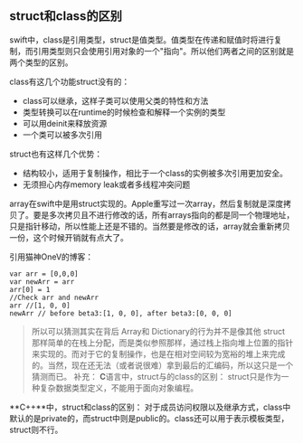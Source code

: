 ## struct和class的区别
swift中，class是引用类型，struct是值类型。值类型在传递和赋值时将进行复制，而引用类型则只会使用引用对象的一个"指向"。所以他们两者之间的区别就是两个类型的区别。

class有这几个功能struct没有的：

* class可以继承，这样子类可以使用父类的特性和方法
* 类型转换可以在runtime的时候检查和解释一个实例的类型
* 可以用deinit来释放资源
* 一个类可以被多次引用

struct也有这样几个优势：
* 结构较小，适用于复制操作，相比于一个class的实例被多次引用更加安全。
* 无须担心内存memory leak或者多线程冲突问题

array在swift中是用struct实现的。Apple重写过一次array，然后复制就是深度拷贝了。要是多次拷贝且不进行修改的话，所有arrays指向的都是同一个物理地址，只是指针移动，所以性能上还是不错的。当然要是修改的话，array就会重新拷贝一份，这个时候开销就有点大了。

引用猫神OneV的博客：
```
var arr = [0,0,0]
var newArr = arr
arr[0] = 1
//Check arr and newArr
arr //[1, 0, 0]
newArr // before beta3:[1, 0, 0], after beta3:[0, 0, 0]
```
> 所以可以猜测其实在背后 Array和 Dictionary的行为并不是像其他 struct 那样简单的在栈上分配，而是类似参照那样，通过栈上指向堆上位置的指针来实现的。而对于它的复制操作，也是在相对空间较为宽裕的堆上来完成的。当然，现在还无法（或者说很难）拿到最后的汇编码，所以这只是一个猜测而已。
补充：
**C**语言中，struct与的class的区别：
struct只是作为一种复杂数据类型定义，不能用于面向对象编程。

**C++**中，struct和class的区别：
对于成员访问权限以及继承方式，class中默认的是private的，而struct中则是public的。class还可以用于表示模板类型，struct则不行。


